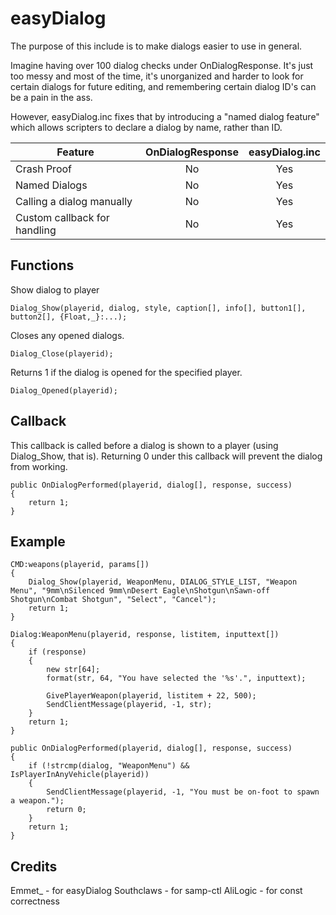 # easyDialog

The purpose of this include is to make dialogs easier to use in general.

Imagine having over 100 dialog checks under OnDialogResponse. It's just too messy and most of the time, it's unorganized and harder to look for certain dialogs for future editing, and remembering certain dialog ID's can be a pain in the ass.

However, easyDialog.inc fixes that by introducing a "named dialog feature" which allows scripters to declare a dialog by name, rather than ID.

| Feature                      | OnDialogResponse | easyDialog.inc |
|------------------------------|:----------------:|:--------------:|
| Crash Proof                  |        No        |       Yes      |
| Named Dialogs                |        No        |       Yes      |
| Calling a dialog manually    |        No        |       Yes      |
| Custom callback for handling |        No        |       Yes      |

## Functions

Show dialog to player

```pawn
Dialog_Show(playerid, dialog, style, caption[], info[], button1[], button2[], {Float,_}:...);
```

Closes any opened dialogs.

```pawn
Dialog_Close(playerid);
```

Returns 1 if the dialog is opened for the specified player.

```pawn
Dialog_Opened(playerid);
```

## Callback

This callback is called before a dialog is shown to a player (using Dialog_Show, that is). Returning 0 under this callback will prevent the dialog from working.

```pawn
public OnDialogPerformed(playerid, dialog[], response, success)
{
    return 1;
}
```

## Example

```pawn
CMD:weapons(playerid, params[])
{
    Dialog_Show(playerid, WeaponMenu, DIALOG_STYLE_LIST, "Weapon Menu", "9mm\nSilenced 9mm\nDesert Eagle\nShotgun\nSawn-off Shotgun\nCombat Shotgun", "Select", "Cancel");
    return 1;
}

Dialog:WeaponMenu(playerid, response, listitem, inputtext[])
{
    if (response)
    {
        new str[64];
        format(str, 64, "You have selected the '%s'.", inputtext);

        GivePlayerWeapon(playerid, listitem + 22, 500);
        SendClientMessage(playerid, -1, str);
    }
    return 1;
}

public OnDialogPerformed(playerid, dialog[], response, success)
{
    if (!strcmp(dialog, "WeaponMenu") && IsPlayerInAnyVehicle(playerid))
    {
        SendClientMessage(playerid, -1, "You must be on-foot to spawn a weapon.");
        return 0;
    }
    return 1;
}
```

## Credits
Emmet_ - for easyDialog
Southclaws - for samp-ctl
AliLogic - for const correctness
